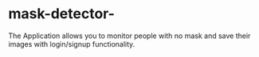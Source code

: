 # mask-detector-
The Application allows you to monitor people with no mask and save their images with login/signup functionality. 
